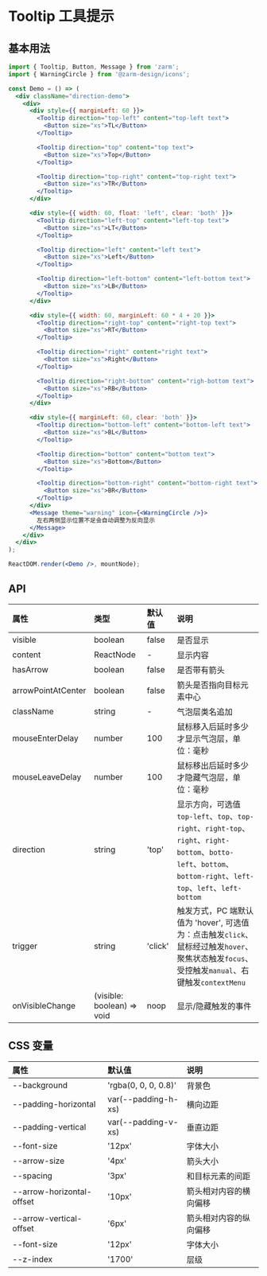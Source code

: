 # Tooltip 工具提示

## 基本用法

```jsx
import { Tooltip, Button, Message } from 'zarm';
import { WarningCircle } from '@zarm-design/icons';

const Demo = () => (
  <div className="direction-demo">
    <div>
      <div style={{ marginLeft: 60 }}>
        <Tooltip direction="top-left" content="top-left text">
          <Button size="xs">TL</Button>
        </Tooltip>

        <Tooltip direction="top" content="top text">
          <Button size="xs">Top</Button>
        </Tooltip>

        <Tooltip direction="top-right" content="top-right text">
          <Button size="xs">TR</Button>
        </Tooltip>
      </div>

      <div style={{ width: 60, float: 'left', clear: 'both' }}>
        <Tooltip direction="left-top" content="left-top text">
          <Button size="xs">LT</Button>
        </Tooltip>

        <Tooltip direction="left" content="left text">
          <Button size="xs">Left</Button>
        </Tooltip>

        <Tooltip direction="left-bottom" content="left-bottom text">
          <Button size="xs">LB</Button>
        </Tooltip>
      </div>

      <div style={{ width: 60, marginLeft: 60 * 4 + 20 }}>
        <Tooltip direction="right-top" content="right-top text">
          <Button size="xs">RT</Button>
        </Tooltip>

        <Tooltip direction="right" content="right text">
          <Button size="xs">Right</Button>
        </Tooltip>

        <Tooltip direction="right-bottom" content="righ-bottom text">
          <Button size="xs">RB</Button>
        </Tooltip>
      </div>

      <div style={{ marginLeft: 60, clear: 'both' }}>
        <Tooltip direction="bottom-left" content="bottom-left text">
          <Button size="xs">BL</Button>
        </Tooltip>

        <Tooltip direction="bottom" content="bottom text">
          <Button size="xs">Bottom</Button>
        </Tooltip>

        <Tooltip direction="bottom-right" content="bottom-right text">
          <Button size="xs">BR</Button>
        </Tooltip>
      </div>
      <Message theme="warning" icon={<WarningCircle />}>
        左右两侧显示位置不足会自动调整为反向显示
      </Message>
    </div>
  </div>
);

ReactDOM.render(<Demo />, mountNode);
```

## API

| 属性               | 类型                       | 默认值  | 说明                                                                                                                                                             |
| :----------------- | :------------------------- | :------ | :--------------------------------------------------------------------------------------------------------------------------------------------------------------- |
| visible            | boolean                    | false   | 是否显示                                                                                                                                                         |
| content            | ReactNode                  | -       | 显示内容                                                                                                                                                         |
| hasArrow           | boolean                    | false   | 是否带有箭头                                                                                                                                                     |
| arrowPointAtCenter | boolean                    | false   | 箭头是否指向目标元素中心                                                                                                                                         |
| className          | string                     | -       | 气泡层类名追加                                                                                                                                                   |
| mouseEnterDelay    | number                     | 100     | 鼠标移入后延时多少才显示气泡层，单位：毫秒                                                                                                                       |
| mouseLeaveDelay    | number                     | 100     | 鼠标移出后延时多少才隐藏气泡层，单位：毫秒                                                                                                                       |
| direction          | string                     | 'top'   | 显示方向，可选值 `top-left`、`top`、`top-right`、`right-top`、`right`、`right-bottom`、`botto-left`、`bottom`、`bottom-right`、`left-top`、`left`、`left-bottom` |
| trigger            | string                     | 'click' | 触发方式，PC 端默认值为 'hover', 可选值为：点击触发`click`、鼠标经过触发`hover`、聚焦状态触发`focus`、受控触发`manual`、右键触发`contextMenu`                    |
| onVisibleChange    | (visible: boolean) => void | noop    | 显示/隐藏触发的事件                                                                                                                                              |

## CSS 变量

| 属性                      | 默认值               | 说明                   |
| :------------------------ | :------------------- | :--------------------- |
| --background              | 'rgba(0, 0, 0, 0.8)' | 背景色                 |
| --padding-horizontal      | var(--padding-h-xs)  | 横向边距               |
| --padding-vertical        | var(--padding-v-xs)  | 垂直边距               |
| --font-size               | '12px'               | 字体大小               |
| --arrow-size              | '4px'                | 箭头大小               |
| --spacing                 | '3px'                | 和目标元素的间距       |
| --arrow-horizontal-offset | '10px'               | 箭头相对内容的横向偏移 |
| --arrow-vertical-offset   | '6px'                | 箭头相对内容的纵向偏移 |
| --font-size               | '12px'               | 字体大小               |
| --z-index                 | '1700'               | 层级                   |
